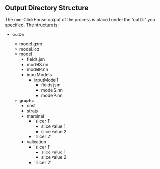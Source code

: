 
## Output Directory Structure

The non-ClickHouse output of the process is placed under the 'outDir' you specified.  The structure is:

- outDir

    - model.gom
    - model.log
    - model
        - fields.jsn 
        - modelS.nn
        - modelP.nn
        - inputModels
            - inputModel1
                - fields.jsm
                - modelS.nn
                - modelP.nn
    - graphs
        - cost
        - strats
        - marginal
            - 'slicer 1'
                - slice value 1
                - slice value 2
            - 'slicer 2'
        - validation
            - 'slicer 1'
                - slice value 1
                - slice value 2
            - 'slicer 2'

